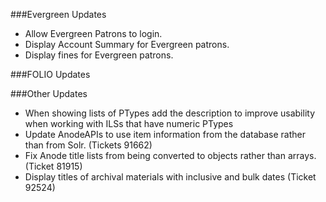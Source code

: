 ###Evergreen Updates
- Allow Evergreen Patrons to login. 
- Display Account Summary for Evergreen patrons. 
- Display fines for Evergreen patrons. 

###FOLIO Updates

###Other Updates
- When showing lists of PTypes add the description to improve usability when working with ILSs that have numeric PTypes
- Update AnodeAPIs to use item information from the database rather than from Solr. (Tickets 91662)
- Fix Anode title lists from being converted to objects rather than arrays. (Ticket 81915) 
- Display titles of archival materials with inclusive and bulk dates (Ticket 92524) 